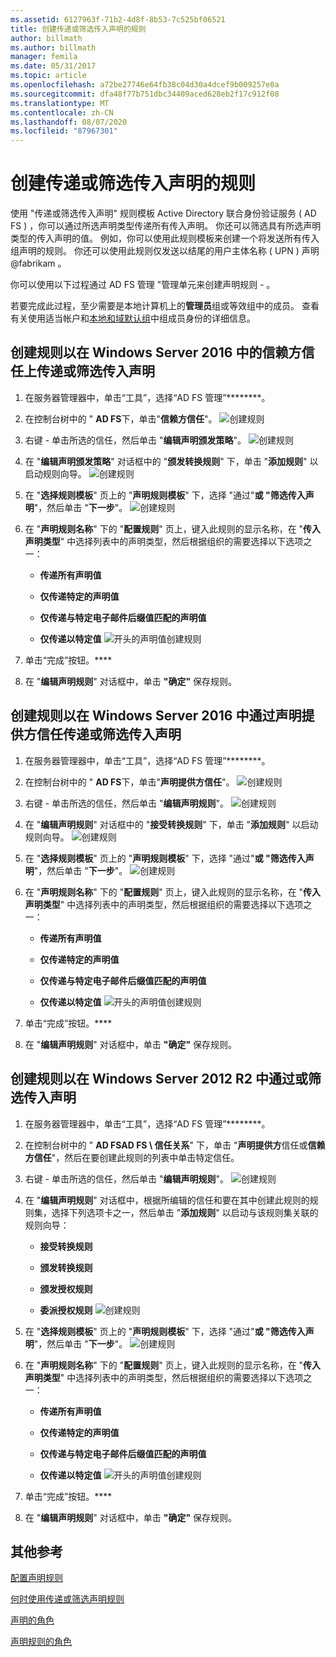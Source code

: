 ```yaml
---
ms.assetid: 6127963f-71b2-4d8f-8b53-7c525bf06521
title: 创建传递或筛选传入声明的规则
author: billmath
ms.author: billmath
manager: femila
ms.date: 05/31/2017
ms.topic: article
ms.openlocfilehash: a72be27746e64fb38c04d30a4dcef9b009257e0a
ms.sourcegitcommit: dfa48f77b751dbc34409aced628eb2f17c912f08
ms.translationtype: MT
ms.contentlocale: zh-CN
ms.lasthandoff: 08/07/2020
ms.locfileid: "87967301"
---
```

# <a name="create-a-rule-to-pass-through-or-filter-an-incoming-claim"></a>创建传递或筛选传入声明的规则

使用 "传递或筛选传入声明" 规则模板 Active Directory 联合身份验证服务 \( AD FS \) ，你可以通过所选声明类型传递所有传入声明。 你还可以筛选具有所选声明类型的传入声明的值。 例如，你可以使用此规则模板来创建一个将发送所有传入组声明的规则。 你还可以使用此规则仅发送以结尾的用户主体名称 \( UPN \) 声明 @fabrikam 。

你可以使用以下过程通过 AD FS 管理 "管理单元来创建声明规则 \- 。

若要完成此过程，至少需要是本地计算机上的**管理员**组或等效组中的成员。  查看有关使用适当帐户和[本地和域默认组](https://go.microsoft.com/fwlink/?LinkId=83477)中组成员身份的详细信息。

## <a name="to-create-a-rule-to-pass-through-or-filter-an-incoming-claim-on-a-relying-party-trust-in-windows-server-2016"></a>创建规则以在 Windows Server 2016 中的信赖方信任上传递或筛选传入声明

1.  在服务器管理器中，单击“工具”，选择“AD FS 管理”********。

2.  在控制台树中的 " **AD FS**下，单击"**信赖方信任**"。
![创建规则](media/Create-a-Rule-to-Pass-Through-or-Filter-an-Incoming-Claim/claimrule9.PNG)

3.  右键 \- 单击所选的信任，然后单击 "**编辑声明颁发策略**"。
![创建规则](media/Create-a-Rule-to-Pass-Through-or-Filter-an-Incoming-Claim/claimrule10.PNG)

4.  在 "**编辑声明颁发策略**" 对话框中的 "**颁发转换规则**" 下，单击 "**添加规则**" 以启动规则向导。
![创建规则](media/Create-a-Rule-to-Pass-Through-or-Filter-an-Incoming-Claim/claimrule11.PNG)

5.  在 "**选择规则模板**" 页上的 "**声明规则模板**" 下，选择 "通过"**或 "筛选传入声明**"，然后单击 "**下一步**"。
![创建规则](media/Create-a-Rule-to-Pass-Through-or-Filter-an-Incoming-Claim/claimrule4.PNG)

6.  在 "**声明规则名称**" 下的 "**配置规则**" 页上，键入此规则的显示名称，在 "**传入声明类型**" 中选择列表中的声明类型，然后根据组织的需要选择以下选项之一：

    -   **传递所有声明值**

    -   **仅传递特定的声明值**

    -   **仅传递与特定电子邮件后缀值匹配的声明值**

    -   **仅传递以特定值** 
 ![ 开头的声明值创建规则](media/Create-a-Rule-to-Pass-Through-or-Filter-an-Incoming-Claim/claimrule5.PNG)

7.  单击“完成”按钮。****

8.  在 "**编辑声明规则**" 对话框中，单击 **"确定"** 保存规则。

## <a name="to-create-a-rule-to-pass-through-or-filter-an-incoming-claim-on-a-claims-provider-trust-in-windows-server-2016"></a>创建规则以在 Windows Server 2016 中通过声明提供方信任传递或筛选传入声明

1.  在服务器管理器中，单击“工具”，选择“AD FS 管理”********。

2.  在控制台树中的 " **AD FS**下，单击"**声明提供方信任**"。
![创建规则](media/Create-a-Rule-to-Pass-Through-or-Filter-an-Incoming-Claim/claimrule1.PNG)

3.  右键 \- 单击所选的信任，然后单击 "**编辑声明规则**"。
![创建规则](media/Create-a-Rule-to-Pass-Through-or-Filter-an-Incoming-Claim/claimrule2.PNG)

4.  在 "**编辑声明规则**" 对话框中的 "**接受转换规则**" 下，单击 "**添加规则**" 以启动规则向导。
![创建规则](media/Create-a-Rule-to-Pass-Through-or-Filter-an-Incoming-Claim/claimrule3.PNG)

5.  在 "**选择规则模板**" 页上的 "**声明规则模板**" 下，选择 "通过"**或 "筛选传入声明**"，然后单击 "**下一步**"。
![创建规则](media/Create-a-Rule-to-Pass-Through-or-Filter-an-Incoming-Claim/claimrule4.PNG)

6.  在 "**声明规则名称**" 下的 "**配置规则**" 页上，键入此规则的显示名称，在 "**传入声明类型**" 中选择列表中的声明类型，然后根据组织的需要选择以下选项之一：

    -   **传递所有声明值**

    -   **仅传递特定的声明值**

    -   **仅传递与特定电子邮件后缀值匹配的声明值**

    -   **仅传递以特定值** 
 ![ 开头的声明值创建规则](media/Create-a-Rule-to-Pass-Through-or-Filter-an-Incoming-Claim/claimrule5.PNG)

7.  单击“完成”按钮。****

8.  在 "**编辑声明规则**" 对话框中，单击 **"确定"** 保存规则。

## <a name="to-create-a-rule-to-pass-through-or-filter-an-incoming-claim-in-windows-server-2012-r2"></a>创建规则以在 Windows Server 2012 R2 中通过或筛选传入声明

1.  在服务器管理器中，单击“工具”，选择“AD FS 管理”********。

2.  在控制台树中的 " **AD FSAD FS \\ 信任关系**" 下，单击 "**声明提供方**信任或**信赖方信任**"，然后在要创建此规则的列表中单击特定信任。

3.  右键 \- 单击所选的信任，然后单击 "**编辑声明规则**"。
![创建规则](media/Create-a-Rule-to-Pass-Through-or-Filter-an-Incoming-Claim/claimrule6.PNG)

4.  在 "**编辑声明规则**" 对话框中，根据所编辑的信任和要在其中创建此规则的规则集，选择下列选项卡之一，然后单击 "**添加规则**" 以启动与该规则集关联的规则向导：

    -   **接受转换规则**

    -   **颁发转换规则**

    -   **颁发授权规则**

    -   **委派授权规则** 
 ![创建规则](media/Create-a-Rule-to-Permit-All-Users/permitall5.PNG)

5.  在 "**选择规则模板**" 页上的 "**声明规则模板**" 下，选择 "通过"**或 "筛选传入声明**"，然后单击 "**下一步**"。
![创建规则](media/Create-a-Rule-to-Pass-Through-or-Filter-an-Incoming-Claim/claimrule7.PNG)

6.  在 "**声明规则名称**" 下的 "**配置规则**" 页上，键入此规则的显示名称，在 "**传入声明类型**" 中选择列表中的声明类型，然后根据组织的需要选择以下选项之一：

    -   **传递所有声明值**

    -   **仅传递特定的声明值**

    -   **仅传递与特定电子邮件后缀值匹配的声明值**

    -   **仅传递以特定值** 
 ![ 开头的声明值创建规则](media/Create-a-Rule-to-Pass-Through-or-Filter-an-Incoming-Claim/claimrule8.PNG)

7.  单击“完成”按钮。****

8.  在 "**编辑声明规则**" 对话框中，单击 **"确定"** 保存规则。




## <a name="additional-references"></a>其他参考
[配置声明规则](Configure-Claim-Rules.md)

[何时使用传递或筛选声明规则](../../ad-fs/technical-reference/When-to-Use-a-Pass-Through-or-Filter-Claim-Rule.md)

[声明的角色](../../ad-fs/technical-reference/The-Role-of-Claims.md)

[声明规则的角色](../../ad-fs/technical-reference/The-Role-of-Claim-Rules.md)

